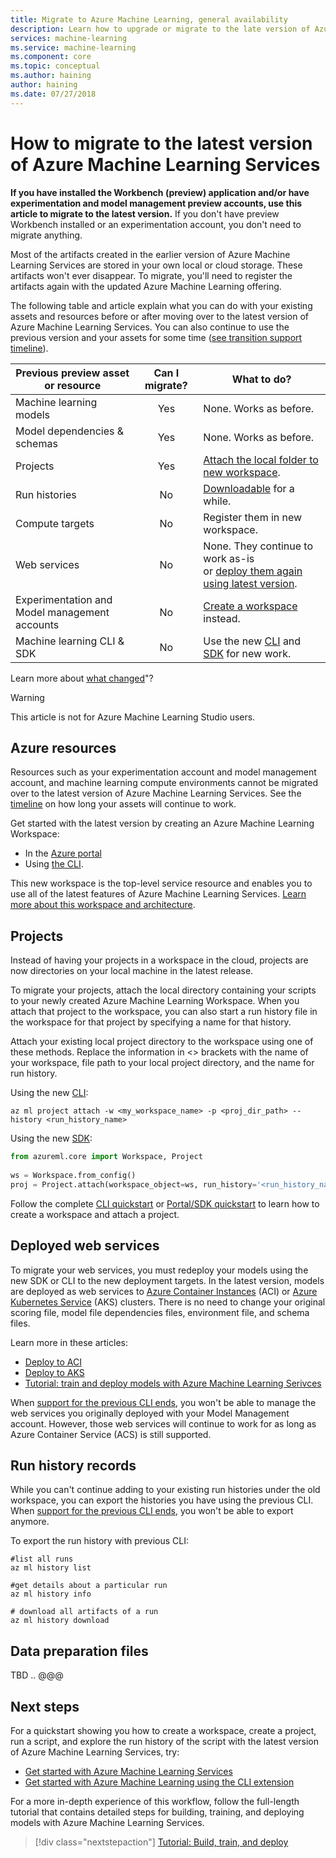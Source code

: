 ```yaml
---
title: Migrate to Azure Machine Learning, general availability
description: Learn how to upgrade or migrate to the late version of Azure Machine Learning Services.
services: machine-learning
ms.service: machine-learning
ms.component: core
ms.topic: conceptual
ms.author: haining
author: haining
ms.date: 07/27/2018
---
```


# How to migrate to the latest version of Azure Machine Learning Services 

**If you have installed the Workbench (preview) application and/or have experimentation and model management preview accounts, use this article to migrate to the latest version.**  If you don't have preview Workbench installed or an experimentation account, you don't need to migrate anything.

Most of the artifacts created in the earlier version of Azure Machine Learning Services are stored in your own local or cloud storage. These artifacts won't ever disappear. To migrate, you'll need to register the artifacts again with the updated Azure Machine Learning offering. 

The following table and article explain what you can do with your existing assets and resources before or after moving over to the latest version of Azure Machine Learning Services. You can also continue to use the previous version and your assets for some time ([see transition support timeline](overview-what-happened-to-workbench.md#timeline)).

|Previous preview asset or resource|Can I migrate?|What to do?|
|-----------------|:-------------:|-------------|
|Machine learning models|Yes|None. Works as before.|
|Model dependencies & schemas|Yes|None. Works as before.|
|Projects|Yes|[Attach the local folder to new workspace](#projects).|
|Run histories|No|[Downloadable](#history) for a while.|
|Compute targets|No|Register them in new workspace.|
|Web services|No|None. They continue to work as-is <br/>or [deploy them again using latest version](#services).|
|Experimentation and <br/>Model management accounts|No|[Create a workspace](#resources) instead.|
|Machine learning CLI & SDK|No|Use the new [CLI](reference-azure-machine-learning-cli.md) and [SDK](reference-azure-machine-learning-sdk.md) for new work.|


Learn more about [what changed](overview-what-happened-to-workbench.md)"?

>[!Warning]
>This article is not for Azure Machine Learning Studio users.

<a name="resources"></a>

## Azure resources

Resources such as your experimentation account and model management account, and machine learning compute environments cannot be migrated over to the latest version of Azure Machine Learning Services. See the [timeline](overview-what-happened-to-workbench.md#timeline) on how long your assets will continue to work.

Get started with the latest version by creating an Azure Machine Learning Workspace:
+ In the [Azure portal](quickstart-get-started.md)
+ Using [the CLI](quickstart-get-started-with-cli.md). 

This new workspace is the top-level service resource and enables you to use all of the latest features of Azure Machine Learning Services. [Learn more about this workspace and architecture](concept-azure-machine-learning-architecture.md).

<a name="projects"></a>

## Projects

Instead of having your projects in a workspace in the cloud, projects are now directories on your local machine in the latest release.

To migrate your projects, attach the local directory containing your scripts to your newly created Azure Machine Learning Workspace. When you attach that project to the workspace, you can also start a run history file in the workspace for that project by specifying a name for that history.  

Attach your existing local project directory to the workspace using one of these methods. Replace the information in \<\>  brackets with the name of your workspace, file path to your local project directory, and the name for run history.

Using the new [CLI](reference-azure-machine-learning-cli.md):
  ```azurecli
  az ml project attach -w <my_workspace_name> -p <proj_dir_path> --history <run_history_name>
  ```

Using the new [SDK](reference-azure-machine-learning-sdk.md):
  ```python
  from azureml.core import Workspace, Project
    
  ws = Workspace.from_config()
  proj = Project.attach(workspace_object=ws, run_history='<run_history_name>', directory='<proj_dir_path>')
  ```

Follow the complete [CLI quickstart](quickstart-get-started-with-cli.md) or [Portal/SDK quickstart](quickstart-get-started.md) to learn how to create a workspace and attach a project.

<a name="services"></a>

## Deployed web services

To migrate your web services, you must redeploy your models using the new SDK or CLI to the new deployment targets. In the latest version, models are deployed as web services to [Azure Container Instances](how-to-deploy-to-aci.md) (ACI) or [Azure Kubernetes Service](how-to-deploy-to-aks.md) (AKS) clusters. There is no need to change your original scoring file, model file dependencies files, environment file, and schema files. 

Learn more in these articles:
+ [Deploy to ACI](how-to-deploy-to-aci.md)
+ [Deploy to AKS](how-to-deploy-to-aks.md)
+ [Tutorial: train and deploy models with Azure Machine Learning Serivces](tutorial-build-train-deploy-with-azure-machine-learning.md)

When [support for the previous CLI ends](overview-what-happened-to-workbench.md#timeline), you won't be able to manage the web services you originally deployed with your Model Management account. However, those web services will continue to work for as long as Azure Container Service (ACS) is still supported.

<a name="history"></a>

## Run history records

While you can't continue adding to your existing run histories under the old workspace, you can export the histories you have using the previous CLI. When [support for the previous CLI ends](overview-what-happened-to-workbench.md#timeline), you won't be able to export anymore.

To export the run history with previous CLI:

```azurecli
#list all runs
az ml history list

#get details about a particular run
az ml history info

# download all artifacts of a run
az ml history download
```

## Data preparation files
TBD .. @@@

## Next steps

For a quickstart showing you how to create a workspace, create a project, run a script, and explore the run history of the script with the latest version of Azure Machine Learning Services, try:
+ [Get started with Azure Machine Learning Services](quickstart-get-started.md)
+ [Get started with Azure Machine Learning using the CLI extension](quickstart-get-started-with-cli.md)

For a more in-depth experience of this workflow, follow the full-length tutorial that contains detailed steps for building, training, and deploying models with Azure Machine Learning Services. 

> [!div class="nextstepaction"]
> [Tutorial: Build, train, and deploy](tutorial-build-train-deploy-with-azure-machine-learning.md)